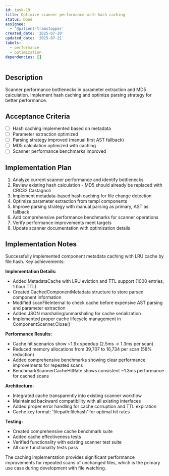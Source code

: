 ```yaml
---
id: task-19
title: Optimize scanner performance with hash caching
status: Done
assignee:
  - '@patient-tramstopper'
created_date: '2025-07-20'
updated_date: '2025-07-21'
labels:
  - performance
  - optimization
dependencies: []
---
```


## Description

Scanner performance bottlenecks in parameter extraction and MD5 calculation. Implement hash caching and optimize parsing strategy for better performance.

## Acceptance Criteria

- [ ] Hash caching implemented based on metadata
- [ ] Parameter extraction optimized
- [ ] Parsing strategy improved (manual first AST fallback)
- [ ] MD5 calculation optimized with caching
- [ ] Scanner performance benchmarks improved

## Implementation Plan

1. Analyze current scanner performance and identify bottlenecks
2. Review existing hash calculation - MD5 should already be replaced with CRC32 Castagnoli
3. Implement metadata-based hash caching for file change detection
4. Optimize parameter extraction from templ components
5. Improve parsing strategy with manual parsing as primary, AST as fallback
6. Add comprehensive performance benchmarks for scanner operations
7. Verify performance improvements meet targets
8. Update scanner documentation with optimization details

## Implementation Notes

Successfully implemented component metadata caching with LRU cache by file hash. Key achievements:

**Implementation Details:**
- Added MetadataCache with LRU eviction and TTL support (1000 entries, 1 hour TTL)
- Created CachedComponentMetadata structure to store parsed component information
- Modified scanFileInternal to check cache before expensive AST parsing and parameter extraction
- Added JSON marshaling/unmarshaling for cache serialization
- Implemented proper cache lifecycle management in ComponentScanner.Close()

**Performance Results:**
- Cache hit scenarios show ~1.9x speedup (2.5ms → 1.3ms per scan)
- Reduced memory allocations from 39,707 to 16,734 per scan (58% reduction)
- Added comprehensive benchmarks showing clear performance improvements for repeated scans
- BenchmarkScannerCacheHitRate shows consistent ~1.3ms performance for cached scans

**Architecture:**
- Integrated cache transparently into existing scanner workflow
- Maintained backward compatibility with all existing interfaces
- Added proper error handling for cache corruption and TTL expiration
- Cache key format: 'filepath:filehash' for optimal hit rates

**Testing:**
- Created comprehensive cache benchmark suite
- Added cache effectiveness tests
- Verified functionality with existing scanner test suite
- All core functionality tests pass

The caching implementation provides significant performance improvements for repeated scans of unchanged files, which is the primary use case during development with file watching.
